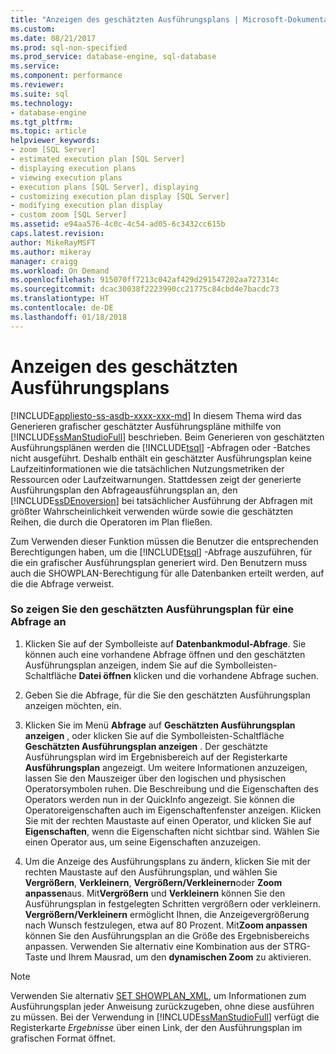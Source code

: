 ```yaml
---
title: "Anzeigen des geschätzten Ausführungsplans | Microsoft-Dokumentation"
ms.custom: 
ms.date: 08/21/2017
ms.prod: sql-non-specified
ms.prod_service: database-engine, sql-database
ms.service: 
ms.component: performance
ms.reviewer: 
ms.suite: sql
ms.technology:
- database-engine
ms.tgt_pltfrm: 
ms.topic: article
helpviewer_keywords:
- zoom [SQL Server]
- estimated execution plan [SQL Server]
- displaying execution plans
- viewing execution plans
- execution plans [SQL Server], displaying
- customizing execution plan display [SQL Server]
- modifying execution plan display
- custom zoom [SQL Server]
ms.assetid: e94aa576-4c0c-4c54-ad05-6c3432cc615b
caps.latest.revision: 
author: MikeRayMSFT
ms.author: mikeray
manager: craigg
ms.workload: On Demand
ms.openlocfilehash: 915070ff7213c042af429d291547202aa727314c
ms.sourcegitcommit: dcac30038f2223990cc21775c84cbd4e7bacdc73
ms.translationtype: HT
ms.contentlocale: de-DE
ms.lasthandoff: 01/18/2018
---
```

# <a name="display-the-estimated-execution-plan"></a>Anzeigen des geschätzten Ausführungsplans
[!INCLUDE[appliesto-ss-asdb-xxxx-xxx-md](../../includes/appliesto-ss-asdb-xxxx-xxx-md.md)] In diesem Thema wird das Generieren grafischer geschätzter Ausführungspläne mithilfe von [!INCLUDE[ssManStudioFull](../../includes/ssmanstudiofull-md.md)] beschrieben. Beim Generieren von geschätzten Ausführungsplänen werden die [!INCLUDE[tsql](../../includes/tsql-md.md)] -Abfragen oder -Batches nicht ausgeführt. Deshalb enthält ein geschätzter Ausführungsplan keine Laufzeitinformationen wie die tatsächlichen Nutzungsmetriken der Ressourcen oder Laufzeitwarnungen. Stattdessen zeigt der generierte Ausführungsplan den Abfrageausführungsplan an, den [!INCLUDE[ssDEnoversion](../../includes/ssdenoversion-md.md)] bei tatsächlicher Ausführung der Abfragen mit größter Wahrscheinlichkeit verwenden würde sowie die geschätzten Reihen, die durch die Operatoren im Plan fließen.  
  
 Zum Verwenden dieser Funktion müssen die Benutzer die entsprechenden Berechtigungen haben, um die [!INCLUDE[tsql](../../includes/tsql-md.md)] -Abfrage auszuführen, für die ein grafischer Ausführungsplan generiert wird. Den Benutzern muss auch die SHOWPLAN-Berechtigung für alle Datenbanken erteilt werden, auf die die Abfrage verweist.  
  
### <a name="to-display-the-estimated-execution-plan-for-a-query"></a>So zeigen Sie den geschätzten Ausführungsplan für eine Abfrage an  
  
1.  Klicken Sie auf der Symbolleiste auf **Datenbankmodul-Abfrage**. Sie können auch eine vorhandene Abfrage öffnen und den geschätzten Ausführungsplan anzeigen, indem Sie auf die Symbolleisten-Schaltfläche **Datei öffnen** klicken und die vorhandene Abfrage suchen.  
  
2.  Geben Sie die Abfrage, für die Sie den geschätzten Ausführungsplan anzeigen möchten, ein.  
  
3.  Klicken Sie im Menü **Abfrage** auf **Geschätzten Ausführungsplan anzeigen** , oder klicken Sie auf die Symbolleisten-Schaltfläche **Geschätzten Ausführungsplan anzeigen** . Der geschätzte Ausführungsplan wird im Ergebnisbereich auf der Registerkarte **Ausführungsplan** angezeigt. Um weitere Informationen anzuzeigen, lassen Sie den Mauszeiger über den logischen und physischen Operatorsymbolen ruhen. Die Beschreibung und die Eigenschaften des Operators werden nun in der QuickInfo angezeigt. Sie können die Operatoreigenschaften auch im Eigenschaftenfenster anzeigen. Klicken Sie mit der rechten Maustaste auf einen Operator, und klicken Sie auf **Eigenschaften**, wenn die Eigenschaften nicht sichtbar sind. Wählen Sie einen Operator aus, um seine Eigenschaften anzuzeigen.  
  
4.  Um die Anzeige des Ausführungsplans zu ändern, klicken Sie mit der rechten Maustaste auf den Ausführungsplan, und wählen Sie **Vergrößern**, **Verkleinern**, **Vergrößern/Verkleinern**oder **Zoom anpassen**aus. Mit**Vergrößern** und **Verkleinern** können Sie den Ausführungsplan in festgelegten Schritten vergrößern oder verkleinern. **Vergrößern/Verkleinern** ermöglicht Ihnen, die Anzeigevergrößerung nach Wunsch festzulegen, etwa auf 80 Prozent. Mit**Zoom anpassen** können Sie den Ausführungsplan an die Größe des Ergebnisbereichs anpassen. Verwenden Sie alternativ eine Kombination aus der STRG-Taste und Ihrem Mausrad, um den **dynamischen Zoom** zu aktivieren.  
 
 > [!NOTE] 
 > Verwenden Sie alternativ [SET SHOWPLAN_XML](../../t-sql/statements/set-showplan-xml-transact-sql.md), um Informationen zum Ausführungsplan jeder Anweisung zurückzugeben, ohne diese ausführen zu müssen. Bei der Verwendung in [!INCLUDE[ssManStudioFull](../../includes/ssmanstudiofull-md.md)] verfügt die Registerkarte *Ergebnisse* über einen Link, der den Ausführungsplan im grafischen Format öffnet.   
